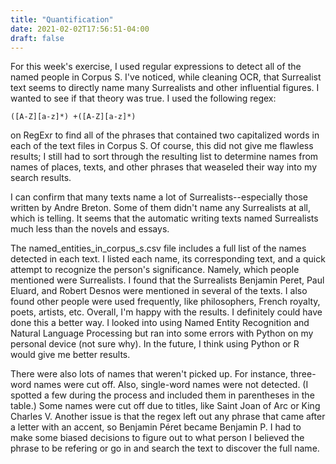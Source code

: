 ```yaml
---
title: "Quantification"
date: 2021-02-02T17:56:51-04:00
draft: false
---
```



For this week's exercise, I used regular expressions to detect all of the named people in Corpus S. I've noticed, while cleaning OCR, that Surrealist text seems to directly name many Surrealists and other influential figures. I wanted to see if that theory was true. I used the following regex:

```
([A-Z][a-z]*) +([A-Z][a-z]*)
```

on RegExr to find all of the phrases that contained two capitalized words in each of the text files in Corpus S. Of course, this did not give me flawless results; I still had to sort through the resulting list to determine names from names of places, texts, and other phrases that weaseled their way into my search results.

I can confirm that many texts name a lot of Surrealists--especially those written by Andre Breton. Some of them didn't name any Surrealists at all, which is telling. It seems that the automatic writing texts named Surrealists much less than the novels and essays. 

The named_entities_in_corpus_s.csv file includes a full list of the names detected in each text. I listed each name, its corresponding text, and a quick attempt to recognize the person's significance. Namely, which people mentioned were Surrealists. I found that the Surrealists Benjamin Peret, Paul Eluard, and Robert Desnos were mentioned in several of the texts. I also found other people were used frequently, like philosophers, French royalty, poets, artists, etc. Overall, I'm happy with the results. I definitely could have done this a better way. I looked into using Named Entity Recognition and Natural Language Processing but ran into some errors with Python on my personal device (not sure why). In the future, I think using Python or R would give me better results. 

There were also lots of names that weren't picked up. For instance, three-word names were cut off. Also, single-word names were not detected. (I spotted a few during the process and included them in parentheses in the table.) Some names were cut off due to titles, like Saint Joan of Arc or King Charles V. Another issue is that the regex left out any phrase that came after a letter with an accent, so Benjamin Péret became Benjamin P. I had to make some biased decisions to figure out to what person I believed the phrase to be refering or go in and search the text to discover the full name.
